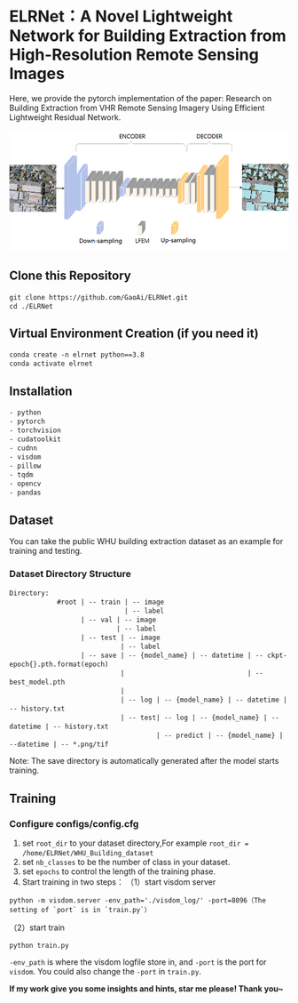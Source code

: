 # ELRNet：A Novel Lightweight Network for Building Extraction from High-Resolution Remote Sensing Images

Here, we provide the pytorch implementation of the paper: Research on Building Extraction from VHR Remote Sensing
Imagery Using Efficient Lightweight Residual Network.

![image-20210228153142126](./Architecture.tif)

## Clone this Repository
```
git clone https://github.com/GaoAi/ELRNet.git
cd ./ELRNet
```

## Virtual Environment Creation (if you need it)
```
conda create -n elrnet python==3.8
conda activate elrnet
```

## Installation
```
- python
- pytorch
- torchvision
- cudatoolkit
- cudnn
- visdom
- pillow
- tqdm
- opencv
- pandas
```

## Dataset
You can take the public WHU building extraction dataset as an example for training and testing. 
### Dataset Directory Structure
```
Directory:
            #root | -- train | -- image 
                             | -- label 
                  | -- val | -- image 
                           | -- label    
                  | -- test | -- image 
                            | -- label
                  | -- save | -- {model_name} | -- datetime | -- ckpt-epoch{}.pth.format(epoch)
                            |                               | -- best_model.pth
                            |
                            | -- log | -- {model_name} | -- datetime | -- history.txt
                            | -- test| -- log | -- {model_name} | --datetime | -- history.txt
                                     | -- predict | -- {model_name} | --datetime | -- *.png/tif

```
Note: The save directory is automatically generated after the model starts training.

## Training
### Configure configs/config.cfg
1. set `root_dir` to your dataset directory,For example `root_dir = /home/ELRNet/WHU_Building_dataset`
2. set `nb_classes` to be the number of class in your dataset.
3. set `epochs` to control the length of the training phase.
4. Start training in two steps：
（1）start visdom server
```
python -m visdom.server -env_path='./visdom_log/' -port=8096（The setting of `port` is in `train.py`）
```
（2）start train
```
python train.py
```
`-env_path` is where the visdom logfile store in, and `-port` is the port for `visdom`. You could also change the `-port` in `train.py`.



**If my work give you some insights and hints, star me please! Thank you~**
